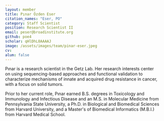 ```yaml
---
layout: member
title: Pınar Özden Eser
citation_names: "Eser, PO"
category: Staff Scientist
position: Research Scientist II
email: peser@broadinstitute.org
github: poe4
scholar: qHlDhL8AAAAJ
image: /assets/images/team/pinar-eser.jpeg
cv:
alum: false
---
```


Pınar is a research scientist in the Getz Lab. Her research interests center on using sequencing-based approaches and functional validation to characterize mechanisms of innate and acquired drug resistance in cancer, with a focus on solid tumors.

Prior to her current role, Pınar earned B.S. degrees in Toxicology and Immunology and Infectious Disease and an M.S. in Molecular Medicine from Pennsylvania State University, a Ph.D. in Biological and Biomedical Sciences from Harvard University, and a Master's of Biomedical Informatics (M.B.I.) from Harvard Medical School. 
